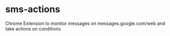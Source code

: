 # sms-actions

Chrome Extension to monitor messages on messages.google.com/web and take actions on conditions
